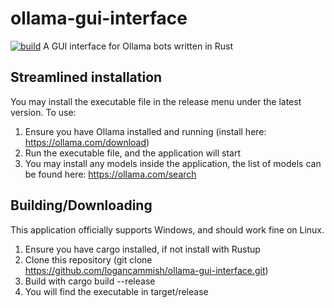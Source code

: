 # ollama-gui-interface
[![build](https://github.com/logancammish/ollama-gui-interface/actions/workflows/rust.yml/badge.svg)](https://github.com/logancammish/ollama-gui-interface/actions/workflows/rust.yml)
A GUI interface for Ollama bots written in Rust

## Streamlined installation

You may install the executable file in the release menu under the latest version.
To use:
1. Ensure you have Ollama installed and running (install here: https://ollama.com/download)
2. Run the executable file, and the application will start
3. You may install any models inside the application, the list of models can be found here: https://ollama.com/search 



## Building/Downloading

This application officially supports Windows, and should work fine on Linux.

1. Ensure you have cargo installed, if not install with Rustup
2. Clone this repository (git clone https://github.com/logancammish/ollama-gui-interface.git)
3. Build with cargo build --release
4. You will find the executable in target/release
